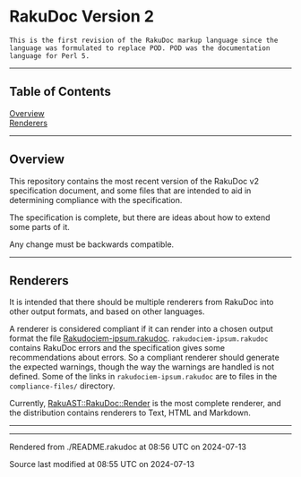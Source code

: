 
# RakuDoc Version 2

	This is the first revision of the RakuDoc markup language since the language was formulated to replace POD. POD was the documentation language for Perl 5.

----

## Table of Contents
<a href="#Overview">Overview</a>   
<a href="#Renderers">Renderers</a>   



----

## Overview<div id="Overview"> </div>
<span class="para" id="ff9e307"></span>This repository contains the most recent version of the RakuDoc v2 specification document, and some files that are intended to aid in determining compliance with the specification. 

<span class="para" id="0d212d6"></span>The specification is complete, but there are ideas about how to extend some parts of it. 

<span class="para" id="003a863"></span>Any change must be backwards compatible. 


----

## Renderers<div id="Renderers"> </div>
<span class="para" id="aa831e5"></span>It is intended that there should be multiple renderers from RakuDoc into other output formats, and based on other languages. 

<span class="para" id="6702058"></span>A renderer is considered compliant if it can render into a chosen output format the file [Rakudociem-ipsum.rakudoc](compliance-files/rakudociem-ipsum.rakudoc). `rakudociem-ipsum.rakudoc` contains RakuDoc errors and the specification gives some recommendations about errors. So a compliant renderer should generate the expected warnings, though the way the warnings are handled is not defined. Some of the links in `rakudociem-ipsum.rakudoc` are to files in the `compliance-files/` directory. 

<span class="para" id="0bca3e4"></span>Currently, [RakuAST::RakuDoc::Render](https://github.com/finanalyst/rakuast-rakudoc-render) is the most complete renderer, and the distribution contains renderers to Text, HTML and Markdown. 





----

----

Rendered from ./README.rakudoc at 08:56 UTC on 2024-07-13

Source last modified at 08:55 UTC on 2024-07-13


